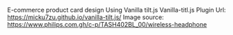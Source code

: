 E-commerce product card design
Using Vanilla tilt.js
Vanilla-titl.js Plugin Url: https://micku7zu.github.io/vanilla-tilt.js/
Image source: https://www.philips.com.gh/c-p/TASH402BL_00/wireless-headphone
